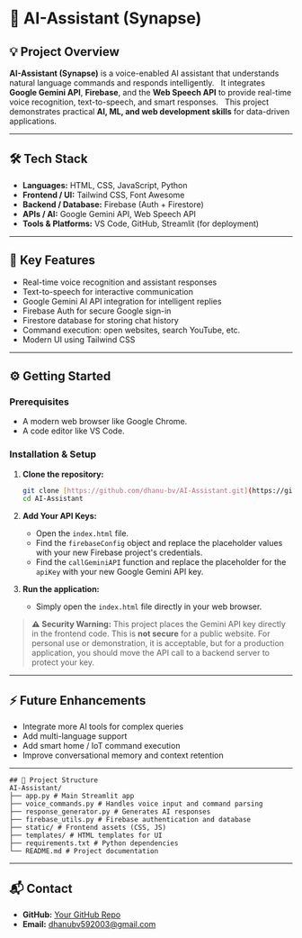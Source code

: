 # 🤖 AI-Assistant (Synapse)

## 💡 Project Overview
**AI-Assistant (Synapse)** is a voice-enabled AI assistant that understands natural language commands and responds intelligently.  
It integrates **Google Gemini API**, **Firebase**, and the **Web Speech API** to provide real-time voice recognition, text-to-speech, and smart responses.  
This project demonstrates practical **AI, ML, and web development skills** for data-driven applications.

---

## 🛠️ Tech Stack
- **Languages:** HTML, CSS, JavaScript, Python  
- **Frontend / UI:** Tailwind CSS, Font Awesome  
- **Backend / Database:** Firebase (Auth + Firestore)  
- **APIs / AI:** Google Gemini API, Web Speech API  
- **Tools & Platforms:** VS Code, GitHub, Streamlit (for deployment)

---

## 🚀 Key Features
- Real-time voice recognition and assistant responses  
- Text-to-speech for interactive communication  
- Google Gemini AI API integration for intelligent replies  
- Firebase Auth for secure Google sign-in  
- Firestore database for storing chat history  
- Command execution: open websites, search YouTube, etc.  
- Modern UI using Tailwind CSS

---

## ⚙️ Getting Started

### Prerequisites
- A modern web browser like Google Chrome.
- A code editor like VS Code.

### Installation & Setup

1.  **Clone the repository:**
    ```bash
    git clone [https://github.com/dhanu-bv/AI-Assistant.git](https://github.com/dhanu-bv/AI-Assistant.git)
    cd AI-Assistant
    ```

2.  **Add Your API Keys:**
    * Open the `index.html` file.
    * Find the `firebaseConfig` object and replace the placeholder values with your new Firebase project's credentials.
    * Find the `callGeminiAPI` function and replace the placeholder for the `apiKey` with your new Google Gemini API key.

3.  **Run the application:**
    * Simply open the `index.html` file directly in your web browser.

> **⚠️ Security Warning:** This project places the Gemini API key directly in the frontend code. This is **not secure** for a public website. For personal use or demonstration, it is acceptable, but for a production application, you should move the API call to a backend server to protect your key.

---

## ⚡ Future Enhancements
- Integrate more AI tools for complex queries  
- Add multi-language support  
- Add smart home / IoT command execution  
- Improve conversational memory and context retention

---
```
## 📂 Project Structure
AI-Assistant/
├── app.py # Main Streamlit app
├── voice_commands.py # Handles voice input and command parsing
├── response_generator.py # Generates AI responses
├── firebase_utils.py # Firebase authentication and database
├── static/ # Frontend assets (CSS, JS)
├── templates/ # HTML templates for UI
├── requirements.txt # Python dependencies
└── README.md # Project documentation
```
---


## 📬 Contact
- **GitHub:** [Your GitHub Repo](https://github.com/dhanu59/AI-Assistant)  
- **Email:** dhanubv592003@gmail.com
